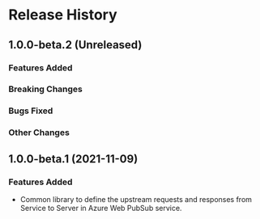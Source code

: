 # Release History

## 1.0.0-beta.2 (Unreleased)

### Features Added

### Breaking Changes

### Bugs Fixed

### Other Changes

## 1.0.0-beta.1 (2021-11-09)

### Features Added

- Common library to define the upstream requests and responses from Service to Server in Azure Web PubSub service.
